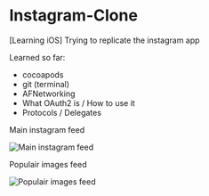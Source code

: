 Instagram-Clone
===============

[Learning iOS] Trying to replicate the instagram app

Learned so far:
- cocoapods
- git (terminal)
- AFNetworking
- What OAuth2 is / How to use it
- Protocols / Delegates


Main instagram feed

![Main instagram feed](http://i.imgur.com/EjumscZ.png)

Populair images feed

![Populair images feed](http://i.imgur.com/t3dAtZJ.png)

